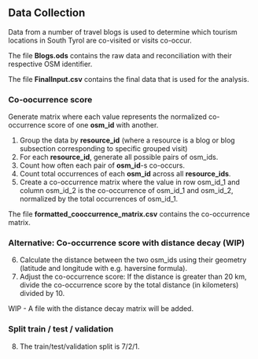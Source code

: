 ## Data Collection

Data from a number of travel blogs is used to determine which tourism locations in South Tyrol are co-visited or visits co-occur.

The file **Blogs.ods** contains the raw data and reconciliation with their respective OSM identifier.

The file **FinalInput.csv** contains the final data that is used for the analysis.

### Co-oocurrence score
Generate matrix where each value represents the normalized co-occurrence score of one **osm_id** with another.
1. Group the data by **resource_id** (where a resource is a blog or blog subsection corresponding to specific grouped visit)
2. For each **resource_id**, generate all possible pairs of osm_ids. 
3. Count how often each pair of **osm_id**-s co-occurs.
4. Count total occurrences of each **osm_id** across all **resource_ids**.
5. Create a co-occurrence matrix where the value in row osm_id_1 and column osm_id_2 is the co-occurrence of osm_id_1 and osm_id_2, normalized by the total occurrences of osm_id_1.

The file **formatted_cooccurrence_matrix.csv** contains the co-occurrence matrix.

### Alternative: Co-occurrence score with distance decay (WIP)
6. Calculate the distance between the two osm_ids using their geometry (latitude and longitude with e.g. haversine formula).
7. Adjust the co-occurrence score: If the distance is greater than 20 km, divide the co-occurrence score by the total distance (in kilometers) divided by 10.

WIP - A file with the distance decay matrix will be added.

### Split train / test / validation
8. The train/test/validation split is 7/2/1.
